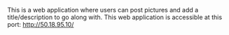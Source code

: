 This is a web application where users can post pictures and add a title/description to go along with. This web application is accessible at this port: http://50.18.95.10/
